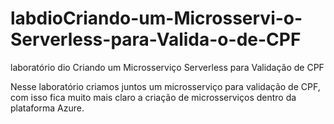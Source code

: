 # labdioCriando-um-Microsservi-o-Serverless-para-Valida-o-de-CPF
laboratório dio Criando um Microsserviço Serverless para Validação de CPF

Nesse laboratório criamos juntos um microsserviço para validação de CPF, com isso fica muito mais claro a criação de microsserviços dentro da plataforma Azure.

